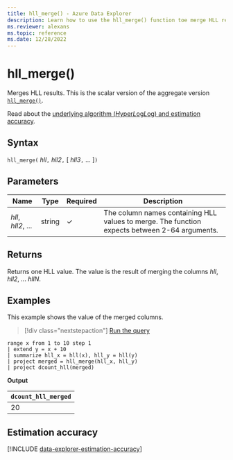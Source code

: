 ```yaml
---
title: hll_merge() - Azure Data Explorer
description: Learn how to use the hll_merge() function toe merge HLL results.
ms.reviewer: alexans
ms.topic: reference
ms.date: 12/28/2022
---
```

# hll_merge()

Merges HLL results. This is the scalar version of the aggregate version [`hll_merge()`](hll-merge-aggfunction.md).

Read about the [underlying algorithm (*H*yper*L*og*L*og) and estimation accuracy](#estimation-accuracy).

## Syntax

`hll_merge(` *hll*`,` *hll2*`,` [ *hll3*`,` ... ]`)`

## Parameters

| Name | Type | Required | Description |
|--|--|--|--|
|*hll*, *hll2*, ... |string|&check;|The column names containing HLL values to merge. The function expects between 2-64 arguments.|

## Returns

Returns one HLL value. The value is the result of merging the columns *hll*, *hll2*, ... *hllN*.

## Examples

This example shows the value of the merged columns.

> [!div class="nextstepaction"]
> <a href="https://dataexplorer.azure.com/clusters/help/databases/Samples?query=H4sIAAAAAAAAA1WMQQ6DMAwE75X4wx6J6KE8gLdEiLi0iCTIGCmp+vg6gUtP1uzsmscwExKeHD16SET/wC60KTS3LygJBYeMQUudyhLuh/cjvz+E17rapE5vm8y9cr44m9LdOC40CTzxTO5UtkJbx9fmr+umeASx5ck5Mz9Hg5B+pwAAAA==" target="_blank">Run the query</a>

```kusto
range x from 1 to 10 step 1 
| extend y = x + 10
| summarize hll_x = hll(x), hll_y = hll(y)
| project merged = hll_merge(hll_x, hll_y)
| project dcount_hll(merged)
```

**Output**

|`dcount_hll_merged`|
|---|
|20|

## Estimation accuracy

[!INCLUDE [data-explorer-estimation-accuracy](../../includes/data-explorer-estimation-accuracy.md)]
